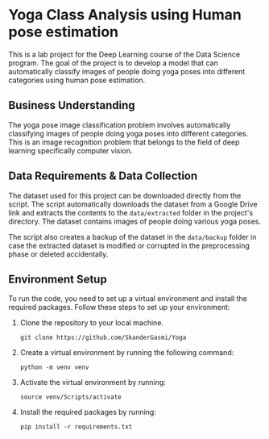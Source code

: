 # Yoga Class Analysis using Human pose estimation

This is a lab project for the Deep Learning course of the Data Science program. The goal of the project is to develop a model that can automatically classify images of people doing yoga poses into different categories using human pose estimation.

## Business Understanding

The yoga pose image classification problem involves automatically classifying images of people doing yoga poses into different categories. This is an image recognition problem that belongs to the field of deep learning specifically computer vision.

## Data Requirements & Data Collection

The dataset used for this project can be downloaded directly from the script. The script automatically downloads the dataset from a Google Drive link and extracts the contents to the `data/extracted` folder in the project's directory. The dataset contains images of people doing various yoga poses.

The script also creates a backup of the dataset in the `data/backup` folder in case the extracted dataset is modified or corrupted in the preprocessing phase or deleted accidentally.

## Environment Setup

To run the code, you need to set up a virtual environment and install the required packages. Follow these steps to set up your environment:

1. Clone the repository to your local machine.

    ```
    git clone https://github.com/SkanderGasmi/Yoga
    ```

2. Create a virtual environment by running the following command:

    ```
    python -m venv venv
    ```

3. Activate the virtual environment by running:

    ```
    source venv/Scripts/activate
    ```

4. Install the required packages by running:

    ```
    pip install -r requirements.txt
    ```

